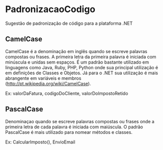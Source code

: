 # PadronizacaoCodigo
Sugestão de padronização de código para a plataforma .NET

## CamelCase

CamelCase é a denominação em inglês quando se escreve palavras compostas ou frases. A primeira letra da primeira palavra é iniciada com minúscula e unidas sem espaços. É um padrão bastante utilizado em linguagens como Java, Ruby, PHP, Python onde sua principal utilização é em definições de Classes e Objetos. Já para o .NET sua utilização é mais abrangente em variáveis e membros (http://pt.wikipedia.org/wiki/CamelCase).

Ex: valorDaFatura, codigoDoCliente, valorDoImpostoRetido

## PascalCase

Denominaçao quando se escreve palavras compostas ou frases onde a primeira letra de cada palavra é iniciada com maiúscula. O padrão PascalCase é mais utilizado para nomear métodos e classes.

Ex: CalcularImposto(), EnvioEmail
